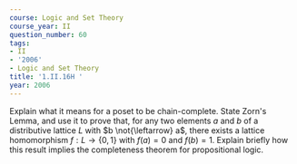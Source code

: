 ```yaml
---
course: Logic and Set Theory
course_year: II
question_number: 60
tags:
- II
- '2006'
- Logic and Set Theory
title: '1.II.16H '
year: 2006
---
```



Explain what it means for a poset to be chain-complete. State Zorn's Lemma, and use it to prove that, for any two elements $a$ and $b$ of a distributive lattice $L$ with $b \not{\leftarrow} a$, there exists a lattice homomorphism $f: L \rightarrow\{0,1\}$ with $f(a)=0$ and $f(b)=1$. Explain briefly how this result implies the completeness theorem for propositional logic.
